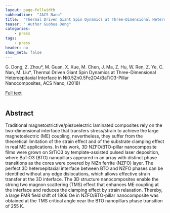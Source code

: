 ```yaml
---
layout: page-fullwidth
subheadline:  "JACS Nano"
title:  "Thermal Driven Giant Spin Dynamics at Three-Dimensional Heteroepitaxial Interface in Ni0.5Zn0.5Fe2O4/BaTiO3-Pillar Nanocomposites"
teaser: " Author Guohua Dong"
categories:
    - press
tags:
    - press
header: no
show_meta: false
---
```

<!--more-->
<!--<div class="row">-->
<div >
<p>
G. Dong, Z. Zhou*, M. Guan, X. Xue, M. Chen, J. Ma, Z. Hu, W. Ren, Z. Ye, C. Nan, M. Liu*, Thermal Driven Giant Spin Dynamics at Three-Dimensional Heteroepitaxial Interface in Ni0.5Zn0.5Fe2O4/BaTiO3-Pillar Nanocomposites, ACS Nano, (2018) </p>
 
 <a href="https://pubs.acs.org/doi/10.1021/acsnano.8b00962">Full text</a>
</div>
<div style="display: inline-block;">
<h2>Abstract</h2>

<p>Traditional magnetostrictive/piezoelectric laminated composites rely on the two-dimensional interface that transfers stress/strain to achieve the large magnetoelectric (ME) coupling, nevertheless, they suffer from the theoretical limitation of the strain effect and of the substrate clamping effect in real ME applications. In this work, 3D NZFO/BTO-pillar nanocomposite films were grown on SrTiO3 by template-assisted pulsed laser deposition, where BaTiO3 (BTO) nanopillars appeared in an array with distinct phase transitions as the cores were covered by NiZn ferrite (NZFO) layer. The perfect 3D heteroepitaxial interface between BTO and NZFO phases can be identified without any edge dislocations, which allows effective strain transfer at the 3D interface. The 3D structure nanocomposites enable the strong two magnon scattering (TMS) effect that enhances ME coupling at the interface and reduces the clamping effect by strain relaxation. Thereby, a large FMR field shift of 1866 Oe in NZFO/BTO-pillar nanocomposite was obtained at the TMS critical angle near the BTO nanopillars phase transition of 255 K.</p>

</div>